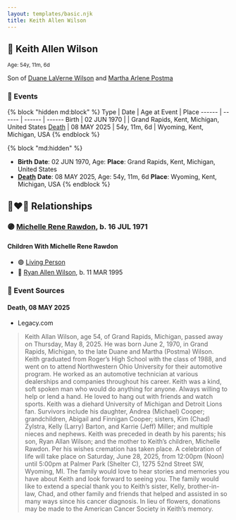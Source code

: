 ```yaml
---
layout: templates/basic.njk
title: Keith Allen Wilson
---
```

## 🔵 Keith Allen Wilson
<small>Age: 54y, 11m, 6d</small>

Son of [Duane LaVerne Wilson](/people/6/61086158) and [Martha Arlene Postma](/people/3/39368292)

### 📆 Events

{% block "hidden md:block" %}
Type | Date | Age at Event | Place
------ | ------ | ------ | ------
Birth | 02 JUN 1970 |  | Grand Rapids, Kent, Michigan, United States
[Death](#event-event-3) | 08 MAY 2025 | 54y, 11m, 6d | Wyoming, Kent, Michigan, USA
{% endblock %}

{% block "md:hidden" %}
- **Birth**
**Date**: 02 JUN 1970, Age:
**Place**: Grand Rapids, Kent, Michigan, United States
- **[Death](#event-event-3)**
**Date**: 08 MAY 2025, Age: 54y, 11m, 6d
**Place**: Wyoming, Kent, Michigan, USA
{% endblock %}

## 👩‍❤️‍👨 Relationships

### 🟣 [Michelle Rene Rawdon](/people/1/18373170), b. 16 JUL 1971

#### Children With Michelle Rene Rawdon
* 🟣 [Living Person](/people/9/90863432)
* 🔵 [Ryan Allen Wilson](/people/2/24746046), b. 11 MAR 1995
### 📰 Event Sources

#### <a id="event-event-3"></a> Death, 08 MAY 2025
* Legacy.com
>   
  > Keith Allan Wilson, age 54, of Grand Rapids, Michigan, passed away on Thursday, May 8, 2025. He was born June 2, 1970, in Grand Rapids, Michigan, to the late Duane and Martha (Postma) Wilson. Keith graduated from Roger’s High School with the class of 1988, and went on to attend Northwestern Ohio University for their automotive program. He worked as an automotive technician at various dealerships and companies throughout his career. Keith was a kind, soft spoken man who would do anything for anyone. Always willing to help or lend a hand. He loved to hang out with friends and watch sports. Keith was a diehard University of Michigan and Detroit Lions fan. Survivors include his daughter, Andrea (Michael) Cooper; grandchildren, Abigail and Finnigan Cooper; sisters, Kim (Chad) Zylstra, Kelly (Larry) Barton, and Karrie (Jeff) Miller; and multiple nieces and nephews. Keith was preceded in death by his parents; his son, Ryan Allan Wilson; and the mother to Keith’s children, Michelle Rawdon. Per his wishes cremation has taken place. A celebration of life will take place on Saturday, June 28, 2025, from 12:00pm (Noon) until 5:00pm at Palmer Park (Shelter C), 1275 52nd Street SW, Wyoming, MI. The family would love to hear stories and memories you have about Keith and look forward to seeing you. The family would like to extend a special thank you to Keith’s sister, Kelly, brother-in-law, Chad, and other family and friends that helped and assisted in so many ways since his cancer diagnosis. In lieu of flowers, donations may be made to the American Cancer Society in Keith’s memory.
